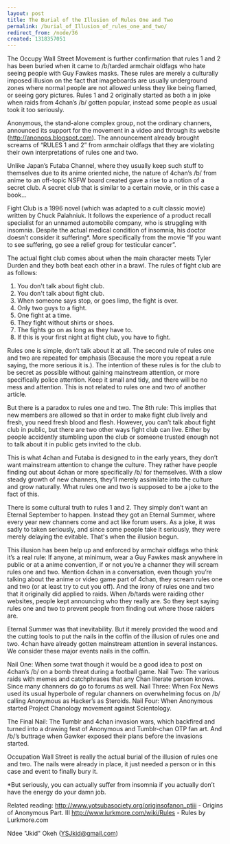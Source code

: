 ```yaml
---
layout: post
title: The Burial of the Illusion of Rules One and Two
permalink: /burial_of_Illusion_of_rules_one_and_two/
redirect_from: /node/36
created: 1318357051
---
```

The Occupy Wall Street Movement is further confirmation that rules 1 and 2 has been buried when it came to /b/tarded armchair oldfags who hate seeing people with Guy Fawkes masks. These rules are merely a culturally imposed illusion on the fact that imageboards are usually underground zones where normal people are not allowed unless they like being flamed, or seeing gory pictures. Rules 1 and 2 originally started as both a in joke when raids from 4chan’s /b/ gotten popular, instead some people as usual took it too seriously.

Anonymous, the stand-alone complex group, not the ordinary channers, announced its support for the movement in a video and through its website (http://anonops.blogspot.com). The announcement already brought screams of “RULES 1 and 2” from armchair oldfags that they are violating their own interpretations of rules one and two.

Unlike Japan’s Futaba Channel, where they usually keep such stuff to themselves due to its anime oriented niche, the nature of 4chan’s /b/ from anime to an off-topic NSFW board created gave a rise to a notion of a secret club. A secret club that is similar to a certain movie, or in this case a book…

Fight Club is a 1996 novel (which was adapted to a cult classic movie) written by Chuck Palahniuk. It follows the experience of a product recall specialist for an unnamed automobile company, who is struggling with insomnia. Despite the actual medical condition of insomnia, his doctor doesn’t consider it suffering*. More specifically from the movie “If you want to see suffering, go see a relief group for testicular cancer”.

The actual fight club comes about when the main character meets Tyler Durden and they both beat each other in a brawl. The rules of fight club are as follows:

1.	You don't talk about fight club.
2.	You don't talk about fight club.
3.	When someone says stop, or goes limp, the fight is over.
4.	Only two guys to a fight.
5.	One fight at a time.
6.	They fight without shirts or shoes.
7.	The fights go on as long as they have to.
8.	If this is your first night at fight club, you have to fight.

Rules one is simple, don’t talk about it at all.  The second rule of rules one and two are repeated for emphasis (Because the more you repeat a rule saying, the more serious it is.).  The intention of these rules is for the club to be secret as possible without gaining mainstream attention, or more specifically police attention. Keep it small and tidy, and there will be no mess and attention. This is not related to rules one and two of another article. 

But there is a paradox to rules one and two. The 8th rule: This implies that new members are allowed so that in order to make fight club lively and fresh, you need fresh blood and flesh. However, you can’t talk about fight club in public, but there are two other ways fight club can live. Either by people accidently stumbling upon the club or someone trusted enough not to talk about it in public gets invited to the club. 

This is what 4chan and Futaba is designed to in the early years, they don’t want mainstream attention to change the culture. They rather have people finding out about 4chan or more specifically /b/ for themselves. With a slow steady growth of new channers, they’ll merely assimilate into the culture and grow naturally. What rules one and two is supposed to be a joke to the fact of this. 

There is some cultural truth to rules 1 and 2. They simply don’t want an Eternal September to happen. Instead they got an Eternal Summer, where every year new channers come and act like forum users. As a joke, it was sadly to taken seriously, and since some people take it seriously, they were merely delaying the evitable. That's when the illusion begun.

This illusion has been help up and enforced by armchair oldfags who think it’s a real rule: If anyone, at minimum, wear a Guy Fawkes mask anywhere in public or at a anime convention, if or not you’re a channer they will scream rules one and two. Mention 4chan in a conversation, even though you’re talking about the anime or video game part of 4chan, they scream rules one and two (or at least try to cut you off). And the irony of rules one and two that it originally did applied to raids. When /b/tards were raiding other websites, people kept announcing who they really are. So they kept saying rules one and two to prevent people from finding out where those raiders are. 

Eternal Summer was that inevitability. But it merely provided the wood and the cutting tools to put the nails in the coffin of the illusion of rules one and two. 4chan have already gotten mainstream attention in several instances. We consider these major events nails in the coffin.

Nail One: When some twat though it would be a good idea to post on 4chan’s /b/ on a bomb threat during a football game.
Nail Two: The various raids with memes and catchphrases that any Chan literate person knows. Since many channers do go to forums as well.
Nail Three: When Fox News used its usual hyperbole of regular channers on overwhelming focus on /b/ calling Anonymous as Hacker’s as Steroids. 
Nail Four: When Anonymous started Project Chanology movement against Scientology. 

The Final Nail: The Tumblr and 4chan invasion wars, which backfired and turned into a drawing fest of Anonymous and Tumblr-chan OTP fan art. And /b/’s buttrage when Gawker exposed their plans before the invasions started.

Occupation Wall Street is really the actual burial of the illusion of rules one and two. The nails were already in place, it just needed a person or in this case and event to finally bury it.

*But seriously, you can actually suffer from insomnia if you actually don’t have the energy do your damn job.

Related reading:
http://www.yotsubasociety.org/originsofanon_ptiii - Origins of Anonymous Part. III
http://www.lurkmore.com/wiki/Rules - Rules by Lurkmore.com

Ndee "Jkid" Okeh (YSJkid@gmail.com)
